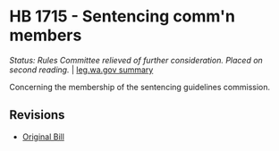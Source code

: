 # HB 1715 - Sentencing comm'n members
*Status: Rules Committee relieved of further consideration.  Placed on second reading.* | [leg.wa.gov summary](https://app.leg.wa.gov/billsummary?BillNumber=1715&Year=2021)

Concerning the membership of the sentencing guidelines commission.

## Revisions
* [Original Bill](1/)
